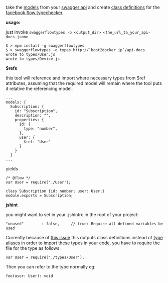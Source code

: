 take the [models](https://github.com/swagger-api/swagger-core/wiki/Annotations#apimodel) from your [swagger api](https://github.com/swagger-api/swagger-spec) and create [class definitions](http://flowtype.org/docs/classes.html#_) for the [facebook flow typechecker](http://flowtype.org/docs/getting-started.html#_)

**usage:**

just invoke `swaggerflowtypes -o <output_dir> <the_url_to_your_api-docs_json>`

```
$ > npm install -g swaggerflowtypes
$ > swaggerflowtypes -o types http://`boot2docker ip`/api-docs
wrote to types/User.js
wrote to types/Device.js
```

**$refs**

this tool will reference and import where necessary types from $ref attributes,
assuming that the required model will remain where the tool puts it relative the referencing model.

```
...
models: {
  Subscription: {
    id: "Subscription",
    description: "",
    properties: {
      id: {
        type: "number",
      },
      user: {
        $ref: "User"
      }
    }
  }
...
```

yields

```
/* @flow */
var User = require('./User');

class Subscription {id: number; user: User;}
module.exports = Subscription;
```

**jshint**

you might want to set in your .jshintrc in the root of your project:

```
"unused"        : false,     // true: Require all defined variables be used
```

Currently because of [this issue](https://github.com/facebook/flow/issues/16)
this outputs class definitions instead of [type aliases](http://flowtype.org/docs/objects.html#reusable-object-types)
in order to import these types in your code, you have to require the file for the type as follows.

` var User = require('./types/User'); `

Then you can refer to the type normally eg:

`foo(user: User): void`

